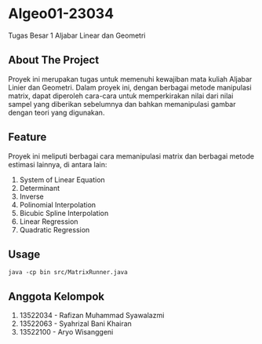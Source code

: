 # Algeo01-23034

Tugas Besar 1 Aljabar Linear dan Geometri

## About The Project

Proyek ini merupakan tugas untuk memenuhi kewajiban mata kuliah Aljabar Linier dan Geometri. Dalam proyek ini, dengan berbagai metode manipulasi matrix, dapat diperoleh cara-cara untuk memperkirakan nilai dari nilai sampel yang diberikan sebelumnya dan bahkan memanipulasi gambar dengan teori yang digunakan.

## Feature

Proyek ini meliputi berbagai cara memanipulasi matrix dan berbagai metode estimasi lainnya, di antara lain:
1. System of Linear Equation
2. Determinant
3. Inverse
4. Polinomial Interpolation
5. Bicubic Spline Interpolation
6. Linear Regression
7. Quadratic Regression

## Usage

```
java -cp bin src/MatrixRunner.java
```

## Anggota Kelompok

1. 13522034 - Rafizan Muhammad Syawalazmi
2. 13522063 - Syahrizal Bani Khairan 
3. 13522100 - Aryo Wisanggeni
